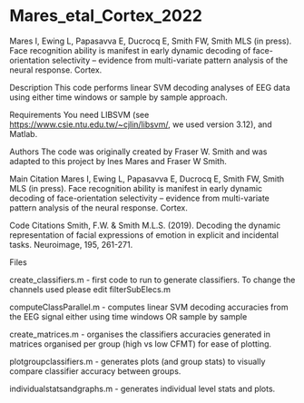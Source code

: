 # Mares_etal_Cortex_2022
Mares I, Ewing L, Papasavva E, Ducrocq E, Smith FW, Smith MLS (in press).
Face recognition ability is manifest in early dynamic decoding of face-orientation
selectivity – evidence from multi-variate pattern analysis of the neural
response. Cortex.

Description
This code performs linear SVM decoding analyses of EEG data using either time windows or sample by sample approach.

Requirements
You need LIBSVM (see https://www.csie.ntu.edu.tw/~cjlin/libsvm/, we used version 3.12), and Matlab.

Authors
The code was originally created by Fraser W. Smith and was adapted to this project by Ines Mares and Fraser W Smith.

Main Citation
Mares I, Ewing L, Papasavva E, Ducrocq E, Smith FW, Smith MLS (in press).
Face recognition ability is manifest in early dynamic decoding of face-orientation
selectivity – evidence from multi-variate pattern analysis of the neural
response. Cortex.

Code Citations
Smith, F.W. & Smith M.L.S. (2019). Decoding the dynamic representation of facial expressions of 
emotion in explicit and incidental tasks. Neuroimage, 195, 261-271.

Files

create_classifiers.m - first code to run to generate classifiers.
To change the channels used please edit filterSubElecs.m

computeClassParallel.m - computes linear SVM decoding accuracies from the EEG signal either using time windows OR sample by sample

create_matrices.m - organises the classifiers accuracies generated in matrices organised per group  (high vs low CFMT) for ease of plotting.

plotgroupclassifiers.m - generates plots (and group stats) to visually compare classifier accuracy between groups.

individualstatsandgraphs.m - generates individual level stats and plots.
